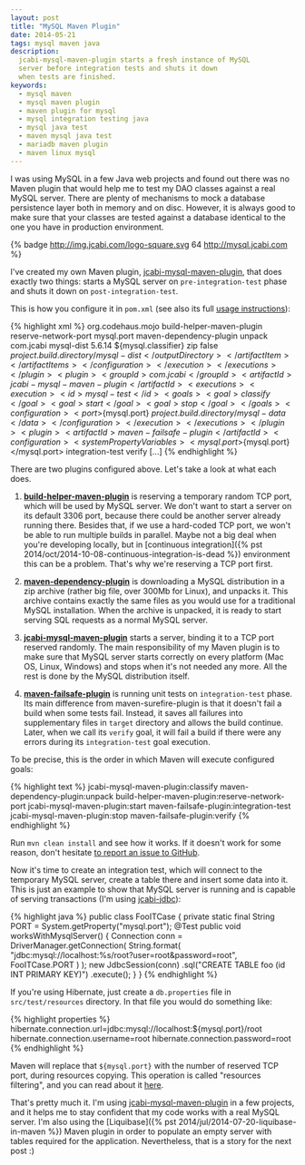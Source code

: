 ```yaml
---
layout: post
title: "MySQL Maven Plugin"
date: 2014-05-21
tags: mysql maven java
description:
  jcabi-mysql-maven-plugin starts a fresh instance of MySQL
  server before integration tests and shuts it down
  when tests are finished.
keywords:
  - mysql maven
  - mysql maven plugin
  - maven plugin for mysql
  - mysql integration testing java
  - mysql java test
  - maven mysql java test
  - mariadb maven plugin
  - maven linux mysql
---
```


I was using MySQL in a few Java web projects and
found out there was no Maven plugin that would help me to
test my DAO classes against a real MySQL server. There are plenty
of mechanisms to mock a database persistence layer both in
memory and on disc. However, it is always good to make sure
that your classes are tested against a database identical
to the one you have in production environment.

{% badge http://img.jcabi.com/logo-square.svg 64 http://mysql.jcabi.com %}

I've created my own Maven plugin, [jcabi-mysql-maven-plugin](http://mysql.jcabi.com),
that does exactly two things: starts a MySQL server on
`pre-integration-test` phase and shuts it down on
`post-integration-test`.

<!--more-->

This is how you configure it in `pom.xml`
(see also its full [usage instructions](http://mysql.jcabi.com/usage.html)):

{% highlight xml %}
<project>
  <build>
    <plugins>
      <plugin>
        <groupId>org.codehaus.mojo</groupId>
        <artifactId>build-helper-maven-plugin</artifactId>
        <executions>
          <execution>
            <goals>
              <goal>reserve-network-port</goal>
            </goals>
            <configuration>
              <portNames>
                <portName>mysql.port</portName>
              </portNames>
            </configuration>
          </execution>
        </executions>
      </plugin>
      <plugin>
        <artifactId>maven-dependency-plugin</artifactId>
        <executions>
          <execution>
            <goals>
              <goal>unpack</goal>
            </goals>
            <configuration>
              <artifactItems>
                <artifactItem>
                  <groupId>com.jcabi</groupId>
                  <artifactId>mysql-dist</artifactId>
                  <version>5.6.14</version>
                  <classifier>${mysql.classifier}</classifier>
                  <type>zip</type>
                  <overWrite>false</overWrite>
                  <outputDirectory>
                    ${project.build.directory}/mysql-dist
                  </outputDirectory>
                </artifactItem>
              </artifactItems>
            </configuration>
          </execution>
        </executions>
      </plugin>
      <plugin>
        <groupId>com.jcabi</groupId>
        <artifactId>jcabi-mysql-maven-plugin</artifactId>
        <executions>
          <execution>
            <id>mysql-test</id>
            <goals>
              <goal>classify</goal>
              <goal>start</goal>
              <goal>stop</goal>
            </goals>
            <configuration>
              <port>${mysql.port}</port>
              <data>${project.build.directory}/mysql-data</data>
            </configuration>
          </execution>
        </executions>
      </plugin>
      <plugin>
        <artifactId>maven-failsafe-plugin</artifactId>
        <configuration>
          <systemPropertyVariables>
            <mysql.port>${mysql.port}</mysql.port>
          </systemPropertyVariables>
        </configuration>
        <executions>
          <execution>
            <goals>
              <goal>integration-test</goal>
              <goal>verify</goal>
            </goals>
          </execution>
        </executions>
      </plugin>
    </plugins>
  </build>
  [...]
</project>
{% endhighlight %}

There are two plugins configured above. Let's take a look
at what each does.

1. [**build-helper-maven-plugin**](http://mojo.codehaus.org/build-helper-maven-plugin/reserve-network-port-mojo.html)
is reserving a temporary random TCP port, which will be used by MySQL server.
We don't want to start a server on its default 3306 port,
because there could be another server already running there.
Besides that, if we use a hard-coded TCP port, we won't be able to
run multiple builds in parallel. Maybe not a big deal when
you're developing locally, but in
[continuous integration]({% pst 2014/oct/2014-10-08-continuous-integration-is-dead %})
environment this can be a problem. That's why we're reserving a TCP port first.

2. [**maven-dependency-plugin**](http://maven.apache.org/plugins/maven-dependency-plugin/unpack-mojo.html)
is downloading a MySQL distribution in a zip archive (rather big file, over 300Mb for Linux), and unpacks it.
This archive contains exactly the same files as you would use
for a traditional MySQL installation. When the archive is unpacked,
it is ready to start serving SQL requests as a normal MySQL server.

3. [**jcabi-mysql-maven-plugin**](http://mysql.jcabi.com)
starts a server, binding it to a TCP port reserved randomly.
The main responsibility of my Maven plugin is to make sure
that MySQL server starts correctly on every platform (Mac OS, Linux, Windows)
and stops when it's not needed any more. All the rest is done by
the MySQL distribution itself.

4. [**maven-failsafe-plugin**](http://mojo.codehaus.org/build-helper-maven-plugin/reserve-network-port-mojo.html)
is running unit tests on `integration-test` phase. Its main difference from
maven-surefire-plugin is that it doesn't fail a build when some tests fail.
Instead, it saves all failures into supplementary files in `target`
directory and allows the build continue. Later, when we call its `verify`
goal, it will fail a build if there were any errors during its
`integration-test` goal execution.

To be precise, this is the order in which Maven will execute configured goals:

{% highlight text %}
jcabi-mysql-maven-plugin:classify
maven-dependency-plugin:unpack
build-helper-maven-plugin:reserve-network-port
jcabi-mysql-maven-plugin:start
maven-failsafe-plugin:integration-test
jcabi-mysql-maven-plugin:stop
maven-failsafe-plugin:verify
{% endhighlight %}

Run `mvn clean install` and see how it works. If it doesn't work
for some reason, don't hesitate
[to report an issue to GitHub](https://github.com/jcabi/jcabi-mysql-maven-plugin/issues).

Now it's time to create an integration test,
which will connect to the temporary MySQL server, create
a table there and insert some data into it. This is just
an example to show that MySQL server is running and
is capable of serving transactions (I'm using [jcabi-jdbc](http://jdbc.jcabi.com)):

{% highlight java %}
public class FooITCase {
  private static final String PORT = System.getProperty("mysql.port");
  @Test
  public void worksWithMysqlServer() {
    Connection conn = DriverManager.getConnection(
      String.format(
        "jdbc:mysql://localhost:%s/root?user=root&password=root",
        FooITCase.PORT
      )
    );
    new JdbcSession(conn)
      .sql("CREATE TABLE foo (id INT PRIMARY KEY)")
      .execute();
  }
}
{% endhighlight %}

If you're using Hibernate, just create a `db.properties`
file in `src/test/resources` directory.
In that file you would do something like:

{% highlight properties %}
hibernate.connection.url=jdbc:mysql://localhost:${mysql.port}/root
hibernate.connection.username=root
hibernate.connection.password=root
{% endhighlight %}

Maven will replace that `${mysql.port}` with the number of
reserved TCP port, during resources copying. This operation
is called "resources filtering", and you can read about it
[here](http://maven.apache.org/plugins/maven-resources-plugin/examples/filter.html).

That's pretty much it. I'm using [jcabi-mysql-maven-plugin](http://mysql.jcabi.com)
in a few projects, and it helps me to stay confident that my code works
with a real MySQL server. I'm also using the
[Liquibase]({% pst 2014/jul/2014-07-20-liquibase-in-maven %})
Maven plugin in
order to populate an empty server with tables required for the application.
Nevertheless, that is a story for the next post :)
